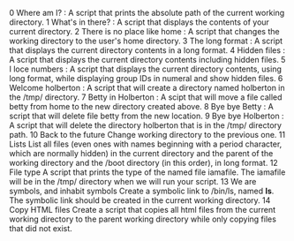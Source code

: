 0 Where am I? : A script that prints the absolute path of the current working directory.
1 What's in there? : A script that displays the contents of your current directory.
2 There is no place like home : A script that changes the working directory to the user's home directory.
3 The long format : A script that displays the current directory contents in a long format.
4 Hidden files : A script that displays the current directory contents including hidden files.
5 I loce numbers : A script that displays the current directory contents, using long format, while displaying group IDs in numeral and show hidden files.
6 Welcome holberton : A script that will create a directory named holberton in the /tmp/ directory.
7 Betty in Holberton : A scipt that will move a file called betty from home to the new directory created above.
8 Bye bye Betty : A script that will delete file betty from the new location.
9 Bye bye Holberton : A script that will delete the directory holberton that is in the /tmp/ directory path.
10 Back to the future Change working directory to the previous one.
11 Lists List all files (even ones with names beginning with a period character, which are normally hidden) in the current directory and the parent of the working directory and the /boot directory (in this order), in long format.
12 File type A script that prints the type of the named file iamafile. The iamafile will be in the /tmp/ directory when we will run your script.
13 We are symbols, and inhabit symbols Create a symbolic link to /bin/ls, named __ls__. The symbolic link should be created in the current working directory.
14 Copy HTML files Create a script that copies all html files from the current working directory to the parent working directory while only copying files that did not exist.
